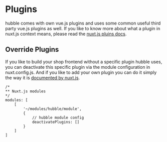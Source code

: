 # Plugins

hubble comes with own vue.js plugins and uses some common useful third party vue.js plugins as well. If you like to know more about what a plugin in nuxt.js context means, please read the [nuxt.js pluins docs](https://nuxtjs.org/guide/plugins#vue-plugins).

## Override Plugins

If you like to build your shop frontend without a specific plugin hubble uses, you can deactivate this specific plugin via the module configuration in nuxt.config.js. And if you like to add your own plugin you can do it simply the way it is [documented by nuxt.js](https://nuxtjs.org/guide/plugins#vue-plugins). 

```json5
/*
** Nuxt.js modules
*/
modules: [
    [
        '~/modules/hubble/module',
        {
            // hubble module config
            deactivatePlugins: []
        }
    ]
]
```

